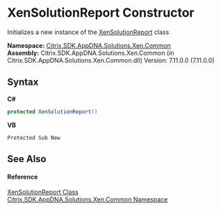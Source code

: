 # XenSolutionReport Constructor 
 

Initializes a new instance of the <a href="c316e182-edf4-e444-b731-d465ea4c167c">XenSolutionReport</a> class

**Namespace:**&nbsp;[Citrix.SDK.AppDNA.Solutions.Xen.Common](013dc694-c357-448d-ed5a-b5c48a7f6852.md)<br />**Assembly:**&nbsp;Citrix.SDK.AppDNA.Solutions.Xen.Common (in Citrix.SDK.AppDNA.Solutions.Xen.Common.dll) Version: 7.11.0.0 (7.11.0.0)

## Syntax

**C#**
```csharp
protected XenSolutionReport()
```

**VB**
```vbnet
Protected Sub New
```


## See Also


#### Reference
<a href="c316e182-edf4-e444-b731-d465ea4c167c">XenSolutionReport Class</a><br /><a href="013dc694-c357-448d-ed5a-b5c48a7f6852">Citrix.SDK.AppDNA.Solutions.Xen.Common Namespace</a><br />